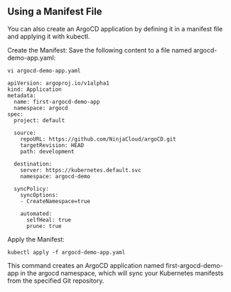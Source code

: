 ## Using a Manifest File

You can also create an ArgoCD application by defining it in a manifest file and applying it with kubectl.

Create the Manifest: Save the following content to a file named argocd-demo-app.yaml:

```
vi argocd-demo-app.yaml
```


```
apiVersion: argoproj.io/v1alpha1
kind: Application
metadata:
  name: first-argocd-demo-app
  namespace: argocd
spec:
  project: default

  source:
    repoURL: https://github.com/NinjaCloud/argoCD.git
    targetRevision: HEAD
    path: development

  destination: 
    server: https://kubernetes.default.svc
    namespace: argocd-demo

  syncPolicy:
    syncOptions:
    - CreateNamespace=true

    automated:
      selfHeal: true
      prune: true
```

Apply the Manifest:

```
kubectl apply -f argocd-demo-app.yaml
```

This command creates an ArgoCD application named first-argocd-demo-app in the argocd namespace, which will sync your Kubernetes manifests from the specified Git repository.
